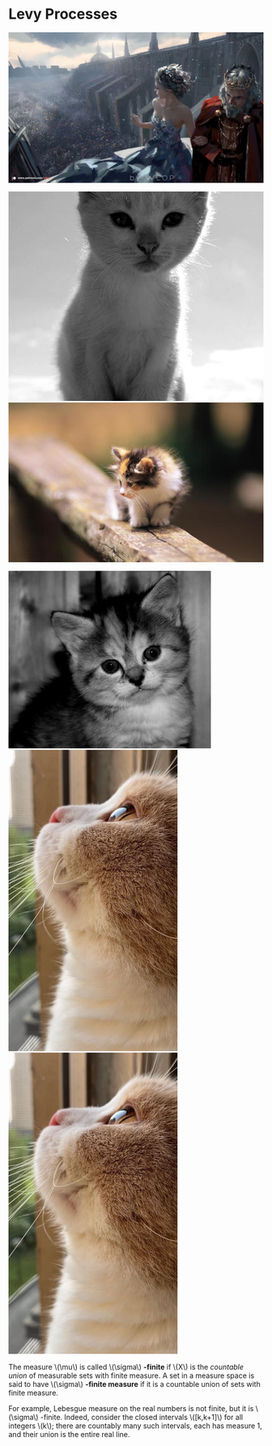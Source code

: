 # Levy Processes

![1575459420549](levy_processes.assets/1575459420549.jpeg "ein schönes Mädchen")

![](images/450.jpg "First of two kittens")
<img src="levy_processes.assets/u=729013850,469642097&fm=26&gp=0.jpg" alt="img" title="Second of two kitty" style="zoom: 110%;" />

![](images/350.jpg)
<img src="levy_processes.assets/timg" alt="img" style="zoom:58%;" />
<img src="levy_processes.assets/timg" alt="img" style="zoom:58%;" />

The measure \\(\mu\\) is called \\(\sigma\\) **-finite** if \\(X\\) is the *countable union*  of measurable sets with finite measure. A set in a measure space is said to have \\(\sigma\\) **-finite measure** if it is a countable union of sets with finite measure.

For example, Lebesgue measure on the real numbers is not finite, but it is \\(\sigma\\) -finite. Indeed, consider the closed intervals \\([k,k+1]\\) for all integers \\(k\\); there are countably many such intervals, each has measure 1, and their union is the entire real line.












